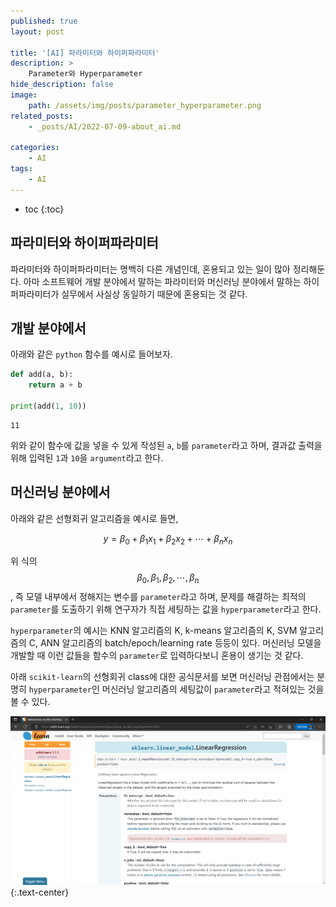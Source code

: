 ```yaml
---
published: true
layout: post

title: '[AI] 파라미터와 하이퍼파라미터'
description: >
    Parameter와 Hyperparameter
hide_description: false
image:
    path: /assets/img/posts/parameter_hyperparameter.png
related_posts:
    - _posts/AI/2022-07-09-about_ai.md

categories:
    - AI
tags:
    - AI
---
```

* toc
{:toc}

## 파라미터와 하이퍼파라미터

파라미터와 하이퍼파라미터는 명백히 다른 개념인데, 혼용되고 있는 일이 많아 정리해둔다. 아마 소프트웨어 개발 분야에서 말하는 파라미터와 머신러닝 분야에서 말하는 하이퍼파라미터가 실무에서 사실상 동일하기 때문에 혼용되는 것 같다.  

## 개발 분야에서

아래와 같은 `python` 함수를 예시로 들어보자.  

```python
def add(a, b):
    return a + b

print(add(1, 10))
```
```
11
```

위와 같이 함수에 값을 넣을 수 있게 작성된 `a`, `b`를 `parameter`라고 하며, 결과값 출력을 위해 입력된 `1`과 `10`을 `argument`라고 한다.  

## 머신러닝 분야에서

아래와 같은 선형회귀 알고리즘을 예시로 들면, 

$$y = \beta_{0} + \beta_{1}x_{1} + \beta_{2}x_{2} + \cdots + \beta_{n}x_{n}$$

위 식의 $$\beta_{0}, \beta_{1}, \beta_{2}, \cdots, \beta_{n}$$, 즉 모델 내부에서 정해지는 변수를 `parameter`라고 하며, 문제를 해결하는 최적의 `parameter`를 도출하기 위해 연구자가 직접 세팅하는 값을 `hyperparameter`라고 한다.  

`hyperparameter`의 예시는 KNN 알고리즘의 K, k-means 알고리즘의 K, SVM 알고리즘의 C, ANN 알고리즘의 batch/epoch/learning rate 등등이 있다. 머신러닝 모델을 개발할 때 이런 값들을 함수의 `parameter`로 입력하다보니 혼용이 생기는 것 같다.  

아래 `scikit-learn`의 선형회귀 class에 대한 공식문서를 보면 머신러닝 관점에서는 분명히 `hyperparameter`인 머신러닝 알고리즘의 세팅값이 `parameter`라고 적혀있는 것을 볼 수 있다.  

![sklearn_example](/assets/img/posts/sklearn_example.png)
{:.text-center}